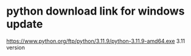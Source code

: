 # python download link for windows update
https://www.python.org/ftp/python/3.11.9/python-3.11.9-amd64.exe
3.11 version


